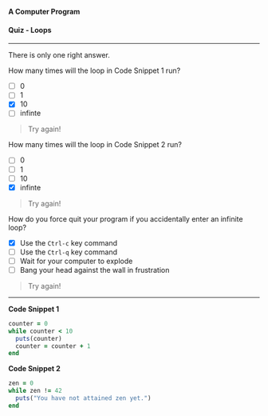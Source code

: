 **A Computer Program**

#### Quiz - Loops

---

There is only one right answer.

How many times will the loop in Code Snippet 1 run?
  - [ ] 0
  - [ ] 1
  - [x] 10
  - [ ] infinte

> Try again!

How many times will the loop in Code Snippet 2 run?
  - [ ] 0
  - [ ] 1
  - [ ] 10
  - [x] infinte

> Try again!

How do you force quit your program if you accidentally enter an infinite loop?
  - [x] Use the `Ctrl-c` key command
  - [ ] Use the `Ctrl-q` key command
  - [ ] Wait for your computer to explode
  - [ ] Bang your head against the wall in frustration

> Try again!

---

**Code Snippet 1**

```ruby
counter = 0
while counter < 10
  puts(counter)
  counter = counter + 1
end
```

**Code Snippet 2**

```ruby
zen = 0
while zen != 42
  puts("You have not attained zen yet.")
end
```
